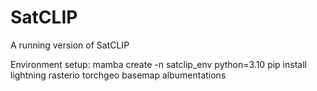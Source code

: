 # SatCLIP
A running version of SatCLIP

Environment setup:
mamba create -n satclip_env python=3.10
pip install lightning rasterio torchgeo basemap albumentations
